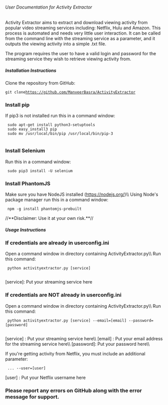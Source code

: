 ###### User Documentation for Activity Extractor

Activity Extractor aims to extract and download viewing activity from
popular video streaming services including: Netflix, Hulu and Amazon.
This process is automated and needs very little user interaction. It can
be called from the command line with the streaming service as a
parameter, and it outputs the viewing activity into a simple .txt file.

The program requires the user to have a valid login and password for the
streaming service they wish to retrieve viewing activity from.

##### Installation Instructions

Clone the repository from GitHub:

` git clone `[`https://github.com/ManveerBasra/ActivityExtractor`](https://github.com/ManveerBasra/ActivityExtractor)

### Install pip

If pip3 is not installed run this in a command window:

` sudo apt-get install python3-setuptools`\
` sudo easy_install3 pip`\
` sudo mv /usr/local/bin/pip /usr/local/bin/pip-3`\
` `

### Install Selenium

Run this in a command window:

` sudo pip3 install -U selenium`

### Install PhantomJS

Make sure you have NodeJS installed (https://nodejs.org/)\\\\ Using
Node\'s package manager run this in a command window:

` npm -g install phantomjs-prebuilt`

//\*\*Disclaimer: Use it at your own risk.\*\*//

##### Usage Instructions

### If credentials are already in userconfig.ini

Open a command window in directory containing ActivityExtractor.py\\\\
Run this command:

` python activityextractor.py [service]`\
` `

\[service\]: Put your streaming service here

### If credentials are NOT already in userconfig.ini

Open a command window in directory containing ActivityExtractor.py\\\\
Run this command:

` python activityextractor.py [service] --email=[email] --password=[password]`\
` `

\[service\] : Put your streaming service here\\\\ \[email\] : Put your
email address for the streaming service here\\\\ \[password\]: Put your
password here\\\\

If you\'re getting activity from Netflix, you must include an additional
parameter:

` ... --user=[user]`

\[user\] : Put your Netflix username here

### Please report any errors on GitHub along with the error message for support.
